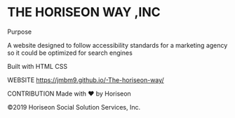 # THE HORISEON WAY ,INC

Purpose

A website designed to follow accessibility standards for a marketing agency so it could be optimized for search engines

Built with 
HTML
CSS

WEBSITE
  https://jmbm9.github.io/-The-horiseon-way/

CONTRIBUTION
Made with ❤️️ by Horiseon

©️2019 Horiseon Social Solution Services, Inc.
